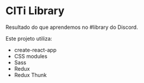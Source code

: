 # CITi Library
Resultado do que aprendemos no #library do Discord.

Este projeto utiliza:
- create-react-app
- CSS modules
- Sass
- Redux
- Redux Thunk
